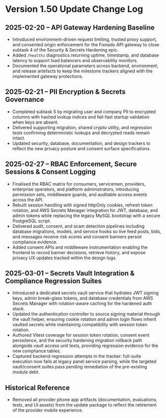 # Version 1.50 Update Change Log

## 2025-02-20 – API Gateway Hardening Baseline
- Introduced environment-driven request limiting, trusted proxy support, and consented origin enforcement for the Fixnado API gateway to close subtask 4 of the Security & Secrets Hardening epic.
- Added `/healthz` diagnostics returning uptime, timestamp, and database latency to support load balancers and observability monitors.
- Documented the operational parameters across backend, environment, and release artefacts to keep the milestone trackers aligned with the implemented gateway protections.

## 2025-02-21 – PII Encryption & Secrets Governance
- Completed subtask 5 by migrating user and company PII to encrypted columns with hashed lookup indices and fail-fast startup validation when keys are absent.
- Delivered supporting migration, shared crypto utility, and regression tests confirming deterministic lookups and decrypted reads remain intact.
- Updated security, database, documentation, and design trackers to reflect the new privacy posture and consent surface specifications.

## 2025-02-27 – RBAC Enforcement, Secure Sessions & Consent Logging
- Finalised the RBAC matrix for consumers, servicemen, providers, enterprise operators, and platform administrators, introducing permission sets, middleware guards, and auditable access events across the API.
- Rebuilt session handling with signed httpOnly cookies, refresh token rotation, and AWS Secrets Manager integration for JWT, database, and admin tokens while replacing the legacy MySQL bootstrap with a secure PostgreSQL script.
- Delivered audit, consent, and scam detection pipelines including database migrations, models, and service hooks so live feed posts, bids, and messages receive risk scores and consent banners persist compliance evidence.
- Added consent APIs and middleware instrumentation enabling the frontend to record banner decisions, retrieve history, and expose privacy UX updates tracked within the design logs.

## 2025-03-01 – Secrets Vault Integration & Compliance Regression Suites
- Introduced a dedicated secrets vault service that hydrates JWT signing keys, admin break-glass tokens, and database credentials from AWS Secrets Manager with rotation-aware caching for the hardened auth stack.
- Updated the authentication controller to source signing material through the vault helper, ensuring cookie rotation and admin login flows inherit vaulted secrets while maintaining compatibility with session token rotation.
- Authored Vitest coverage for session token rotation, consent event persistence, and the security hardening migration rollback path alongside vault access unit tests, providing regression evidence for the new compliance tables.
- Captured backend regression attempts in the tracker: full-suite execution now fails at legacy panel service parsing, while the targeted vault/consent suites pass pending remediation of the pre-existing module debt.

## Historical Reference
- Removed all provider phone app artifacts (documentation, evaluations, tests, and UI assets) from the update package to reflect the retirement of the provider mobile experience.

